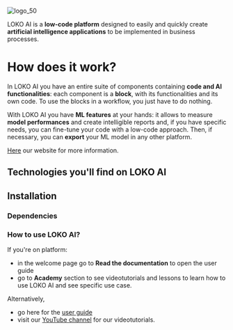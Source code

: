 ![logo_50](https://user-images.githubusercontent.com/78538303/180229383-b5b2d7cc-bee0-4688-9a8a-1c200976ad78.png)


LOKO AI is a **low-code platform** designed to easily and quickly create **artificial intelligence applications** to be implemented in business processes.

# How does it work?

In LOKO AI you have an entire suite of components containing **code and AI functionalities**: each component is a **block**, with its functionalities and its own code. To use the blocks in a workflow, you just have to do nothing.

With LOKO AI you have **ML features** at your hands: it allows to measure **model performances** and create intelligible reports and, if you have specific needs, you can fine-tune your code with a low-code approach. Then, if necessary, you can **export** your ML model in any other platform.

[Here](https://loko-ai.com) our website for more information.


## Technologies you'll find on LOKO AI



## Installation



### Dependencies

### How to use LOKO AI?

If you're on platform:
- in the welcome page go to **Read the documentation** to open the user guide
- go to **Academy** section to see videotutorials and lessons to learn how to use LOKO AI and see specific use case.

Alternatively,

- go here for the [user guide](https://livetech.gitbook.io/user-guide-loko-ai/)
- visit our [YouTube channel](https://www.youtube.com/channel/UCCqqKo-f4RpRCf7rkXteKAg/featured) for our videotutorials.